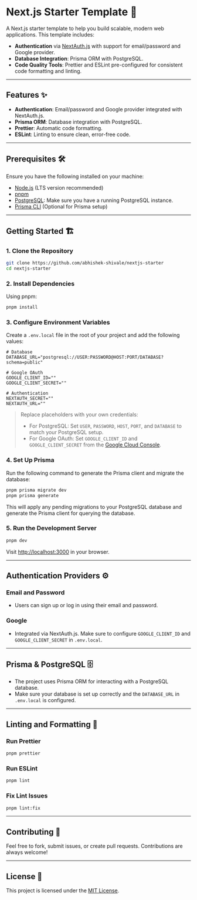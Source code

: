 # Next.js Starter Template 🚀

A Next.js starter template to help you build scalable, modern web applications. This template includes:

- **Authentication** via [NextAuth.js](https://next-auth.js.org/) with support for email/password and Google provider.
- **Database Integration**: Prisma ORM with PostgreSQL.
- **Code Quality Tools**: Prettier and ESLint pre-configured for consistent code formatting and linting.

---


## Features ✨

- **Authentication**: Email/password and Google provider integrated with NextAuth.js.
- **Prisma ORM**: Database integration with PostgreSQL.
- **Prettier**: Automatic code formatting.
- **ESLint**: Linting to ensure clean, error-free code.

---

## Prerequisites 🛠️

Ensure you have the following installed on your machine:

- [Node.js](https://nodejs.org/) (LTS version recommended)
- [pnpm](https://pnpm.io/)
- [PostgreSQL](https://www.postgresql.org/): Make sure you have a running PostgreSQL instance.
- [Prisma CLI](https://www.prisma.io/docs/getting-started) (Optional for Prisma setup)

---

## Getting Started 🏗️

### 1. Clone the Repository

```bash
git clone https://github.com/abhishek-shivale/nextjs-starter
cd nextjs-starter
```

### 2. Install Dependencies

Using pnpm:

```bash
pnpm install
```

### 3. Configure Environment Variables

Create a `.env.local` file in the root of your project and add the following values:

```env
# Database
DATABASE_URL="postgresql://USER:PASSWORD@HOST:PORT/DATABASE?schema=public"

# Google OAuth
GOOGLE_CLIENT_ID=""
GOOGLE_CLIENT_SECRET=""

# Authentication
NEXTAUTH_SECRET=""
NEXTAUTH_URL=""
```

> Replace placeholders with your own credentials:
> - For PostgreSQL: Set `USER`, `PASSWORD`, `HOST`, `PORT`, and `DATABASE` to match your PostgreSQL setup.
> - For Google OAuth: Set `GOOGLE_CLIENT_ID` and `GOOGLE_CLIENT_SECRET` from the [Google Cloud Console](https://console.cloud.google.com/).

### 4. Set Up Prisma

Run the following command to generate the Prisma client and migrate the database:

```bash
pnpm prisma migrate dev
pnpm prisma generate
```

This will apply any pending migrations to your PostgreSQL database and generate the Prisma client for querying the database.

### 5. Run the Development Server

```bash
pnpm dev
```

Visit [http://localhost:3000](http://localhost:3000) in your browser.

---

## Authentication Providers ⚙️

### Email and Password
- Users can sign up or log in using their email and password.

### Google
- Integrated via NextAuth.js. Make sure to configure `GOOGLE_CLIENT_ID` and `GOOGLE_CLIENT_SECRET` in `.env.local`.

---

## Prisma & PostgreSQL 🗄️

- The project uses Prisma ORM for interacting with a PostgreSQL database.
- Make sure your database is set up correctly and the `DATABASE_URL` in `.env.local` is configured.

---

## Linting and Formatting 🧹

### Run Prettier

```bash
pnpm prettier
```

### Run ESLint

```bash
pnpm lint
```

### Fix Lint Issues

```bash
pnpm lint:fix
```

---

## Contributing 🤝

Feel free to fork, submit issues, or create pull requests. Contributions are always welcome!

---

## License 📄

This project is licensed under the [MIT License](LICENSE).

